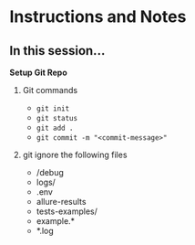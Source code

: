 # Instructions and Notes

## In this session...

**Setup Git Repo**
1. Git commands
   - `git init`
   - `git status`
   - `git add .`
   - `git commit -m "<commit-message>"`

2. git ignore the following files
    - /debug
    - logs/
    - .env
    - allure-results
    - tests-examples/
    - example.*
    - *.log
